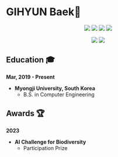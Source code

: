 #  GIHYUN Baek👋

<div align="center">
<p>
<img src="https://img.shields.io/badge/Python-3776AB?style=for-the-badge&logo=Python&logoColor=white">
<img src="https://img.shields.io/badge/PyTorch-EE4C2C?style=for-the-badge&logo=PyTorch&logoColor=white">
<img src="https://img.shields.io/badge/TensorFlow-FF6F00?style=for-the-badge&logo=TensorFlow&logoColor=white">
<img src="https://img.shields.io/badge/scikitlearn-F7931E?style=for-the-badge&logo=scikitlearn&logoColor=white">
</p>

<p>
<img src="https://img.shields.io/badge/Dart-0175C2?style=for-the-badge&logo=Dart&logoColor=white">
<img src="https://img.shields.io/badge/flutter-02569B?style=for-the-badge&logo=flutter&logoColor=white">
</p>
</div>



## Education 🎓

**Mar, 2019 - Present**

* **Myongji University, South Korea**
  * B.S. in Computer Engineering


## Awards 🏆

**2023**

* **AI Challenge for Biodiversity**
  * Participation Prize
